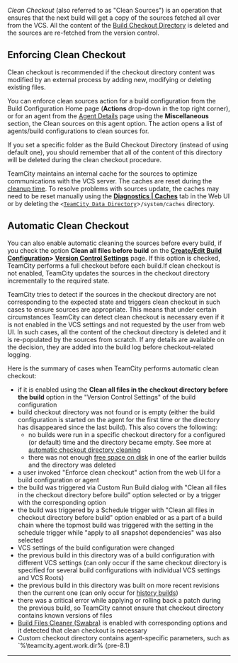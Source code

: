 [//]: # (title: Clean Checkout)
[//]: # (auxiliary-id: Clean Checkout)


_Clean Checkout_ (also referred to as "Clean Sources") is an operation that ensures that the next build will get a copy of the sources fetched all over from the VCS. All the content of the [Build Checkout Directory](build-checkout-directory.md) is deleted and the sources are re\-fetched from the version control.

## Enforcing Clean Checkout

Clean checkout is recommended if the checkout directory content was modified by an external process by adding new, modifying or deleting existing files.

You can enforce clean sources action for a build configuration from the Build Configuration Home page (__Actions__ drop-down in the top right corner), or for an agent from the [Agent Details](viewing-build-agent-details.md) page using the __Miscellaneous__ section, the Clean sources on this agent option. The action opens a list of agents/build configurations to clean sources for.

<note>

If you set a specific folder as the Build Checkout Directory (instead of using default one), you should remember that all of the content of this directory will be deleted during the clean checkout procedure.
</note>



TeamCity maintains an internal cache for the sources to optimize communications with the VCS server. The caches are reset during the [cleanup time](clean-up.md). To resolve problems with sources update, the caches may need to be reset manually using the __[Diagnostics | Caches](teamcity-monitoring-and-diagnostics.md#Caches)__ tab in the Web UI or by deleting the `<`[`TeamCity Data Directory`](teamcity-data-directory.md)>`/system/caches` directory.

## Automatic Clean Checkout

You can also enable automatic cleaning the sources before every build, if you check the option __Clean all files before build__ on the __[Create/Edit Build Configuration](creating-and-editing-build-configurations.md)&gt; [Version Control Settings](configuring-vcs-settings.md)__ page. If this option is checked, TeamCity performs a full checkout before each build.If clean checkout is not enabled, TeamCity updates the sources in the checkout directory incrementally to the required state. 

TeamCity tries to detect if the sources in the checkout directory are not corresponding to the expected state and triggers clean checkout in such cases to ensure sources are appropriate. This means that under certain circumstances TeamCity can detect clean checkout is necessary even if it is not enabled in the VCS settings and not requested by the user from web UI. In such cases, all the content of the checkout directory is deleted and it is re\-populated by the sources from scratch. If any details are available on the decision, they are added into the build log before checkout\-related logging.

Here is the summary of cases when TeamCity performs automatic clean checkout:
* if it is enabled using the __Clean all files in the checkout directory before the build__ option in the "Version Control Settings" of the build configuration
* build checkout directory was not found or is empty (either the build configuration is started on the agent for the first time or the directory has disappeared since the last build). This also covers the following: 
  * no builds were run in a specific checkout directory for a configured (or default) time and the directory became empty. See more at [automatic checkout directory cleaning](build-checkout-directory.md#Automatic+Checkout+Directory+Cleaning)
  * there was not enough [free space on disk](free-disk-space.md) in one of the earlier builds and the directory was deleted
* a user invoked "Enforce clean checkout" action from the web UI for a build configuration or agent
* the build was triggered via Custom Run Build dialog with "Clean all files in the checkout directory before build" option selected or by a trigger with the corresponding option
* the build was triggered by a Schedule trigger with "Clean all files in checkout directory before build" option enabled or as a part of a build chain where the topmost build was triggered with the setting in the schedule trigger while "apply to all snapshot dependencies" was also selected
* VCS settings of the build configuration were changed
* the previous build in this directory was of a build configuration with different VCS settings (can only occur if the same checkout directory is specified for several build configurations with individual VCS settings and VCS Roots)
* the previous build in this directory was built on more recent revisions then the current one (can only occur for [history builds](history-build.md))
* there was a critical error while applying or rolling back a patch during the previous build, so TeamCity cannot ensure that checkout directory contains known versions of files
* [Build Files Cleaner (Swabra)](build-files-cleaner-swabra.md) is enabled with corresponding options and it detected that clean checkout is necessary
* Custom checkout directory contains agent\-specific parameters, such as `%\teamcity.agent.work.dir% (pre\-8.1)

__ __